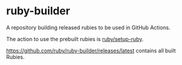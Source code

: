 # ruby-builder

A repository building released rubies to be used in GitHub Actions.

The action to use the prebuilt rubies is [ruby/setup-ruby](https://github.com/ruby/setup-ruby).

https://github.com/ruby/ruby-builder/releases/latest contains all built Rubies.
